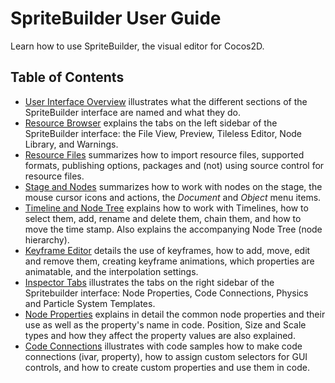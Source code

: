 # SpriteBuilder User Guide

Learn how to use SpriteBuilder, the visual editor for Cocos2D.

## Table of Contents

- [User Interface Overview](./spritebuilder/user-interface-overview) illustrates what the different sections of the SpriteBuilder interface are named and what they do.
- [Resource Browser](./spritebuilder/resource-browser) explains the tabs on the left sidebar of the SpriteBuilder interface: the File View, Preview, Tileless Editor, Node Library, and Warnings.
- [Resource Files](./spritebuilder/resource-files) summarizes how to import resource files, supported formats, publishing options, packages and (not) using source control for resource files.
- [Stage and Nodes](./spritebuilder/stage-and-nodes) summarizes how to work with nodes on the stage, the mouse cursor icons and actions, the *Document* and *Object* menu items.
- [Timeline and Node Tree](./spritebuilder/timeline-and-node-tree) explains how to work with Timelines, how to select them, add, rename and delete them, chain them, and how to move the time stamp. Also explains the accompanying Node Tree (node hierarchy).
- [Keyframe Editor](./spritebuilder/keyframe-editor) details the use of keyframes, how to add, move, edit and remove them, creating keyframe animations, which properties are animatable, and the interpolation settings.
- [Inspector Tabs](./spritebuilder/inspector) illustrates the tabs on the right sidebar of the Spritebuilder interface: Node Properties, Code Connections, Physics and Particle System Templates.
- [Node Properties](./spritebuilder/node-properties) explains in detail the common node properties and their use as well as the property's name in code. Position, Size and Scale types and how they affect the property values are also explained.
- [Code Connections](./spritebuilder/code-connections) illustrates with code samples how to make code connections (ivar, property), how to assign custom selectors for GUI controls, and how to create custom properties and use them in code.
